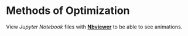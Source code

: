 # Methods of Optimization
View _Jupyter Notebook_ files with [__Nbviewer__](https://nbviewer.jupyter.org/github/alartum/mipt-opt/tree/master/) to be able to see animations.
